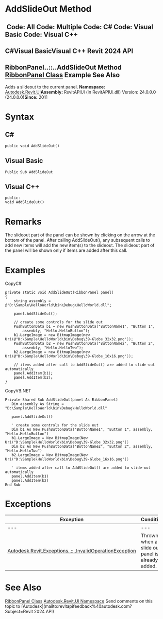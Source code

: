 # AddSlideOut Method

﻿
 Code: All Code: Multiple Code: C# Code: Visual Basic Code: Visual C++   
---  
C#Visual BasicVisual C++
Revit 2024 API  
---  
RibbonPanel..::..AddSlideOut Method   
[RibbonPanel Class](544c0af7-6124-4f64-a25d-46e81ac5300f.md "RibbonPanel Class") Example See Also  
---  
Adds a slideout to the current panel. 
**Namespace:** [Autodesk.Revit.UI](e86fd90a-8957-02a6-da7f-ced248966e3e.md "Autodesk.Revit.UI Namespace")**Assembly:** RevitAPIUI (in RevitAPIUI.dll) Version: 24.0.0.0 (24.0.0.0)**Since:** 2011
# Syntax
C#  
---  
```text
public void AddSlideOut()
```
  
Visual Basic  
---  
```text
Public Sub AddSlideOut
```
  
Visual C++  
---  
```text
public:
void AddSlideOut()
```
  
# Remarks
The slideout part of the panel can be shown by clicking on the arrow at the bottom of the panel. After calling AddSlideOut(), any subsequent calls to add new items will add the new item(s) to the slideout. The slideout part of the panel will be shown only if items are added after this call. 
# Examples
CopyC#
```text
private static void AddSlideOut(RibbonPanel panel)
{
    string assembly = @"D:\Sample\HelloWorld\bin\Debug\HelloWorld.dll";

    panel.AddSlideOut();

    // create some controls for the slide out
    PushButtonData b1 = new PushButtonData("ButtonName1", "Button 1",
        assembly, "Hello.HelloButton");
    b1.LargeImage = new BitmapImage(new Uri(@"D:\Sample\HelloWorld\bin\Debug\39-Globe_32x32.png"));
    PushButtonData b2 = new PushButtonData("ButtonName2", "Button 2",
        assembly, "Hello.HelloTwo");
    b2.LargeImage = new BitmapImage(new Uri(@"D:\Sample\HelloWorld\bin\Debug\39-Globe_16x16.png"));

    // items added after call to AddSlideOut() are added to slide-out automatically
    panel.AddItem(b1);
    panel.AddItem(b2);
}
```

CopyVB.NET
```text
Private Shared Sub AddSlideOut(panel As RibbonPanel)
   Dim assembly As String = "D:\Sample\HelloWorld\bin\Debug\HelloWorld.dll"

   panel.AddSlideOut()

   ' create some controls for the slide out
   Dim b1 As New PushButtonData("ButtonName1", "Button 1", assembly, "Hello.HelloButton")
   b1.LargeImage = New BitmapImage(New Uri("D:\Sample\HelloWorld\bin\Debug\39-Globe_32x32.png"))
   Dim b2 As New PushButtonData("ButtonName2", "Button 2", assembly, "Hello.HelloTwo")
   b2.LargeImage = New BitmapImage(New Uri("D:\Sample\HelloWorld\bin\Debug\39-Globe_16x16.png"))

   ' items added after call to AddSlideOut() are added to slide-out automatically
   panel.AddItem(b1)
   panel.AddItem(b2)
End Sub
```

# Exceptions
| Exception | Condition |
| --- | --- |
| --- | --- |
| [Autodesk.Revit.Exceptions..::..InvalidOperationException](9e715f03-3884-e539-4dd6-8d7545733adc.md "InvalidOperationException Class") | Thrown when a slide out panel is already added. |

# See Also
[RibbonPanel Class](544c0af7-6124-4f64-a25d-46e81ac5300f.md "RibbonPanel Class")
[Autodesk.Revit.UI Namespace](e86fd90a-8957-02a6-da7f-ced248966e3e.md "Autodesk.Revit.UI Namespace")
Send comments on this topic to [Autodesk](mailto:revitapifeedback%40autodesk.com?Subject=Revit 2024 API)
